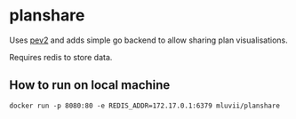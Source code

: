 # planshare

Uses [pev2](https://github.com/dalibo/pev2) and adds simple go backend to allow sharing plan visualisations.

Requires redis to store data.

## How to run on local machine

```
docker run -p 8080:80 -e REDIS_ADDR=172.17.0.1:6379 mluvii/planshare
```
